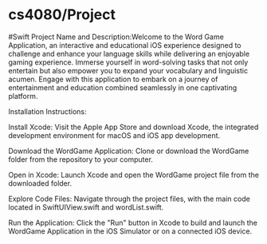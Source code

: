 # cs4080/Project
#Swift
Project Name and Description:Welcome to the Word Game Application, an interactive and educational iOS experience designed to challenge and enhance your language skills while delivering an enjoyable gaming experience. Immerse yourself in word-solving tasks that not only entertain but also empower you to expand your vocabulary and linguistic acumen. Engage with this application to embark on a journey of entertainment and education combined seamlessly in one captivating platform.

Installation Instructions:

Install Xcode:
Visit the Apple App Store and download Xcode, the integrated development environment for macOS and iOS app development.

Download the WordGame Application:
Clone or download the WordGame folder from the repository to your computer.

Open in Xcode:
Launch Xcode and open the WordGame project file from the downloaded folder.

Explore Code Files:
Navigate through the project files, with the main code located in SwiftUIView.swift and wordList.swift.

Run the Application:
Click the "Run" button in Xcode to build and launch the WordGame Application in the iOS Simulator or on a connected iOS device.
